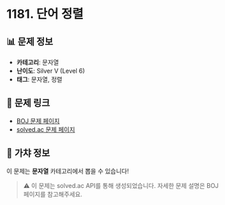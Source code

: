 # 1181. 단어 정렬

## 📊 문제 정보
- **카테고리**: 문자열
- **난이도**: Silver V (Level 6)
- **태그**: 문자열, 정렬

## 🔗 문제 링크
- [BOJ 문제 페이지](https://www.acmicpc.net/problem/1181)
- [solved.ac 문제 페이지](https://solved.ac/problems/1181)

## 🎯 가챠 정보
이 문제는 **문자열** 카테고리에서 뽑을 수 있습니다!

> ⚠️ 이 문제는 solved.ac API를 통해 생성되었습니다. 
> 자세한 문제 설명은 BOJ 페이지를 참고해주세요.
